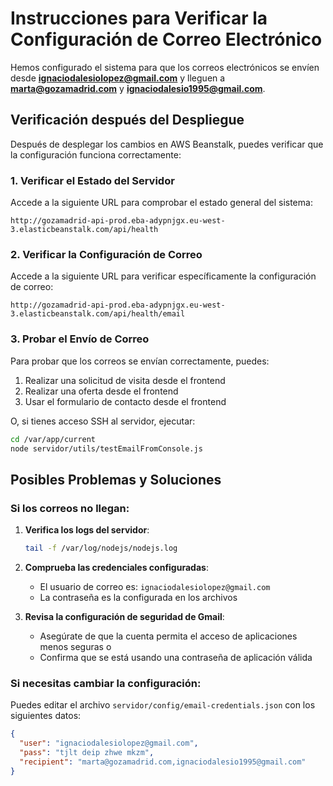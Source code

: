 # Instrucciones para Verificar la Configuración de Correo Electrónico

Hemos configurado el sistema para que los correos electrónicos se envíen desde **ignaciodalesiolopez@gmail.com** y lleguen a **marta@gozamadrid.com** y **ignaciodalesio1995@gmail.com**.

## Verificación después del Despliegue

Después de desplegar los cambios en AWS Beanstalk, puedes verificar que la configuración funciona correctamente:

### 1. Verificar el Estado del Servidor

Accede a la siguiente URL para comprobar el estado general del sistema:

```
http://gozamadrid-api-prod.eba-adypnjgx.eu-west-3.elasticbeanstalk.com/api/health
```

### 2. Verificar la Configuración de Correo

Accede a la siguiente URL para verificar específicamente la configuración de correo:

```
http://gozamadrid-api-prod.eba-adypnjgx.eu-west-3.elasticbeanstalk.com/api/health/email
```

### 3. Probar el Envío de Correo

Para probar que los correos se envían correctamente, puedes:

1. Realizar una solicitud de visita desde el frontend
2. Realizar una oferta desde el frontend
3. Usar el formulario de contacto desde el frontend

O, si tienes acceso SSH al servidor, ejecutar:

```bash
cd /var/app/current
node servidor/utils/testEmailFromConsole.js
```

## Posibles Problemas y Soluciones

### Si los correos no llegan:

1. **Verifica los logs del servidor**:
   ```bash
   tail -f /var/log/nodejs/nodejs.log
   ```

2. **Comprueba las credenciales configuradas**:
   - El usuario de correo es: `ignaciodalesiolopez@gmail.com`
   - La contraseña es la configurada en los archivos

3. **Revisa la configuración de seguridad de Gmail**:
   - Asegúrate de que la cuenta permita el acceso de aplicaciones menos seguras o
   - Confirma que se está usando una contraseña de aplicación válida

### Si necesitas cambiar la configuración:

Puedes editar el archivo `servidor/config/email-credentials.json` con los siguientes datos:

```json
{
  "user": "ignaciodalesiolopez@gmail.com",
  "pass": "tjlt deip zhwe mkzm",
  "recipient": "marta@gozamadrid.com,ignaciodalesio1995@gmail.com"
}
``` 